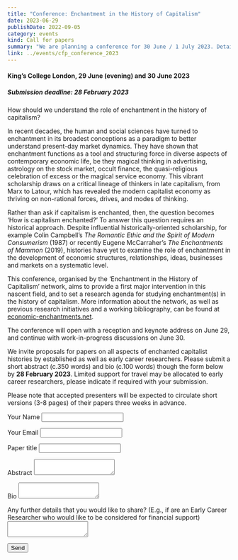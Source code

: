 ```yaml
---
title: "Conference: Enchantment in the History of Capitalism"
date: 2023-06-29
publishDate: 2022-09-05
category: events
kind: Call for papers
summary: "We are planning a conference for 30 June / 1 July 2023. Details TBC."
link: ../events/cfp_conference_2023
---
```


#### King’s College London, 29 June (evening) and 30 June 2023
##### Submission deadline: 28 February 2023


How should we understand the role of enchantment in the history of capitalism?

In recent decades, the human and social sciences have turned to enchantment in its broadest conceptions as a paradigm to better understand present-day market dynamics. They have shown that enchantment functions as a tool and structuring force in diverse aspects of contemporary economic life, be they magical thinking in advertising, astrology on the stock market, occult finance, the quasi-religious celebration of excess or the magical service economy. This vibrant scholarship draws on a critical lineage of thinkers in late capitalism, from Marx to Latour, which has revealed the modern capitalist economy as thriving on non-rational forces, drives, and modes of thinking.

Rather than ask if capitalism is enchanted, then, the question becomes ‘How is capitalism enchanted?’ To answer this question requires an historical approach. Despite influential historically-oriented scholarship, for example Colin Campbell’s *The Romantic Ethic and the Spirit of Modern Consumerism* (1987) or recently Eugene McCarraher’s *The Enchantments of Mammon* (2019), histories have yet to examine the role of enchantment in the development of economic structures, relationships, ideas, businesses and markets on a systematic level.

This conference, organised by the ‘Enchantment in the History of Capitalism’ network, aims to provide a first major intervention in this nascent field, and to set a research agenda for studying enchantment(s) in the history of capitalism. More information about the network, as well as previous research initiatives and a working bibliography, can be found at [economic-enchantments.net](economic-enchantments.net/).

The conference will open with a reception and keynote address on June 29, and continue with work-in-progress discussions on June 30.

We invite proposals for papers on all aspects of enchanted capitalist histories by established as well as early career researchers. Please submit a short abstract (c.350 words) and bio (c.100 words) though the form below by **28 February 2023**. Limited support for travel may be allocated to early career researchers, please indicate if required with your submission.

Please note that accepted presenters will be expected to circulate short versions (3-8 pages) of their papers three weeks in advance.


<form id = "contact" value="Conference June 2023 - Submission from " name="conference_2023" method="POST" data-netlify="true" action="/thank-you">
  <p>
    <label>Your Name</label> <input type="text" name="name" />
  </p>
  <p>
    <label>Your Email</label> <input type="email" name="email" />
  </p>

  <p>
    <label>Paper title</label> <input type="text" name="title" />
  </p>

  <p>
    <label>Abstract</label> <textarea name="abstract"></textarea>
  </p>

  <p>
    <label>Bio</label> <textarea name="bio"></textarea>
  </p>

  <p>
    <label>Any further details that you would like to share? (E.g., if are an Early Career Researcher who would like to be considered for financial support)</label> <textarea name="message"></textarea>
  </p>

  <p>
    <button type="submit">Send</button>
  </p>
</form>
